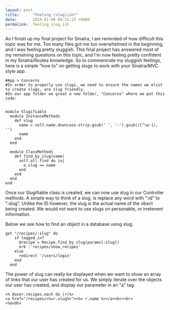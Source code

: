 ```yaml
---
layout: post
title:      "Feeling (slug)ish?"
date:       2018-01-09 00:31:15 +0000
permalink:  feeling_slug_ish
---
```



As I finish up my final project for Sinatra, I am reminded of how difficult this topic was for me. Too many files got me too overwhelmed in the beginning, and I was feeling pretty sluggish. This final project has answered most of my remaining questions on this topic, and I'm now feeling pretty confident in my Sinatra/Routes knowledge. So to commerorate my sluggish feelings, here is a simple "how to" on getting slugs to work with your Sinatra/MVC style app.

```
#App > Concerns
#In order to properly use slugs, we need to ensure the names we elist to create slugs, are slug friendly.
#In our app folder we great a new folder, "Concerns" where we put this code:


module Slugifiable
  module InstanceMethods
    def slug
      name = self.name.downcase.strip.gsub(' ', '-').gsub(/[^\w-]/, '')
      name
    end
  end

  module ClassMethods
    def find_by_slug(name)
      self.all.find do |o|
        o.slug == name
      end
    end
  end
end
```

Once our Slugifiable class is created, we can now use slug in our Controller methods. A simple way to think of a slug, is replace any word with ":id" to ":slug". Unlike the ID however, the slug is the actual name of the obect being created. We would not want to use slugs on personable, or irrelevent information.

Below we see how to find an object in a database using slug.

```
get "/recipes/:slug" do
    if logged_in?
      @recipe = Recipe.find_by_slug(params[:slug])
      erb :'recipes/show_recipes'
    else
      redirect '/users/login'
    end
  end
```

The power of slug can really be displayed when we want to show an array of links that our user has created for us. We simply iterate over the objects our user has created, and display our parameter in an "a" tag.

```
<% @user.recipes.each do |r|%>
<a href="/recipes/<%=r.slug%>"><%= r.name %></a><br><br>
<%end%>
```
